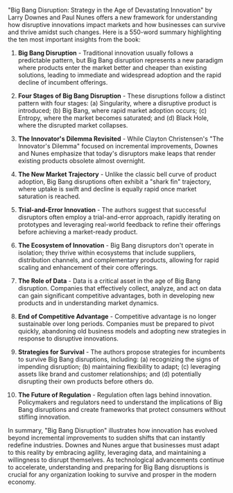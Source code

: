 "Big Bang Disruption: Strategy in the Age of Devastating Innovation" by Larry Downes and Paul Nunes offers a new framework for understanding how disruptive innovations impact markets and how businesses can survive and thrive amidst such changes. Here is a 550-word summary highlighting the ten most important insights from the book:

1. **Big Bang Disruption** - Traditional innovation usually follows a predictable pattern, but Big Bang disruption represents a new paradigm where products enter the market better and cheaper than existing solutions, leading to immediate and widespread adoption and the rapid decline of incumbent offerings.

2. **Four Stages of Big Bang Disruption** - These disruptions follow a distinct pattern with four stages: (a) Singularity, where a disruptive product is introduced; (b) Big Bang, where rapid market adoption occurs; (c) Entropy, where the market becomes saturated; and (d) Black Hole, where the disrupted market collapses.

3. **The Innovator's Dilemma Revisited** - While Clayton Christensen's "The Innovator's Dilemma" focused on incremental improvements, Downes and Nunes emphasize that today's disruptors make leaps that render existing products obsolete almost overnight.

4. **The New Market Trajectory** - Unlike the classic bell curve of product adoption, Big Bang disruptions often exhibit a "shark fin" trajectory, where uptake is swift and decline is equally rapid once market saturation is reached.

5. **Trial-and-Error Innovation** - The authors suggest that successful disruptors often employ a trial-and-error approach, rapidly iterating on prototypes and leveraging real-world feedback to refine their offerings before achieving a market-ready product.

6. **The Ecosystem of Innovation** - Big Bang disruptors don't operate in isolation; they thrive within ecosystems that include suppliers, distribution channels, and complementary products, allowing for rapid scaling and enhancement of their core offerings.

7. **The Role of Data** - Data is a critical asset in the age of Big Bang disruption. Companies that effectively collect, analyze, and act on data can gain significant competitive advantages, both in developing new products and in understanding market dynamics.

8. **End of Competitive Advantage** - Competitive advantage is no longer sustainable over long periods. Companies must be prepared to pivot quickly, abandoning old business models and adopting new strategies in response to disruptive innovations.

9. **Strategies for Survival** - The authors propose strategies for incumbents to survive Big Bang disruptions, including: (a) recognizing the signs of impending disruption; (b) maintaining flexibility to adapt; (c) leveraging assets like brand and customer relationships; and (d) potentially disrupting their own products before others do.

10. **The Future of Regulation** - Regulation often lags behind innovation. Policymakers and regulators need to understand the implications of Big Bang disruptions and create frameworks that protect consumers without stifling innovation.

In summary, "Big Bang Disruption" illustrates how innovation has evolved beyond incremental improvements to sudden shifts that can instantly redefine industries. Downes and Nunes argue that businesses must adapt to this reality by embracing agility, leveraging data, and maintaining a willingness to disrupt themselves. As technological advancements continue to accelerate, understanding and preparing for Big Bang disruptions is crucial for any organization looking to survive and prosper in the modern economy.